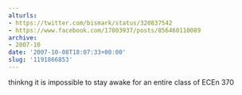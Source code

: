 ```yaml
---
alturls:
- https://twitter.com/bismark/status/320837542
- https://www.facebook.com/17803937/posts/856460110089
archive:
- 2007-10
date: '2007-10-08T18:07:33+00:00'
slug: '1191866853'
---
```


thinkng it is impossible to stay awake for an entire class of ECEn 370


